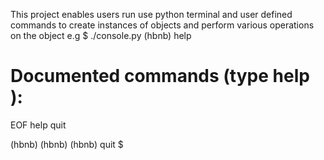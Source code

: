 This project enables users
run use python terminal
and user defined commands
to create instances of objects
and perform various operations
on the object e.g
$ ./console.py
(hbnb) help

Documented commands (type help <topic>):
========================================
EOF  help  quit

(hbnb) 
(hbnb) 
(hbnb) quit
$
